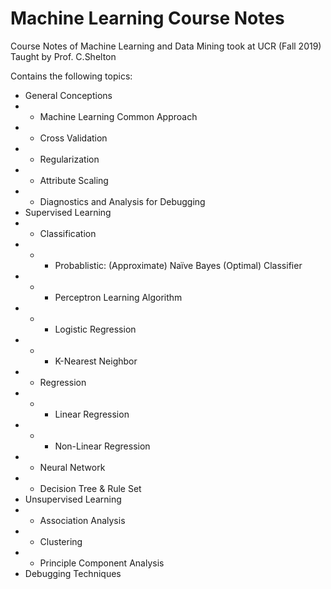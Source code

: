# Machine Learning Course Notes
Course Notes of Machine Learning and Data Mining took at UCR (Fall 2019)
Taught by Prof. C.Shelton

Contains the following topics:
- General Conceptions
- - Machine Learning Common Approach
- - Cross Validation
- - Regularization
- - Attribute Scaling
- - Diagnostics and Analysis for Debugging
- Supervised Learning
- - Classification
- - - Probablistic: (Approximate) Naïve Bayes (Optimal) Classifier
- - - Perceptron Learning Algorithm
- - - Logistic Regression
- - - K-Nearest Neighbor
- - Regression
- - - Linear Regression
- - - Non-Linear Regression
- - Neural Network
- - Decision Tree & Rule Set
- Unsupervised Learning
- - Association Analysis
- - Clustering
- - Principle Component Analysis
- Debugging Techniques

